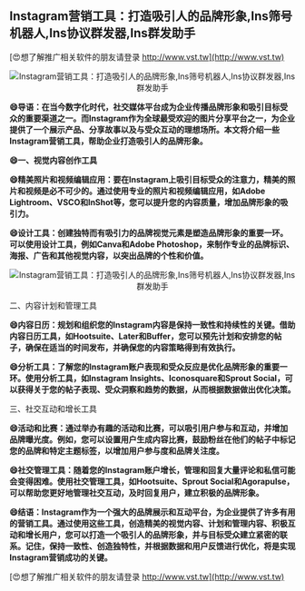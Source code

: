 ## **Instagram营销工具：打造吸引人的品牌形象,Ins筛号机器人,Ins协议群发器,Ins群发助手**

[😍想了解推广相关软件的朋友请登录 http://www.vst.tw](http://www.vst.tw)

 <center><img src="https://vst.tw/MP4/tuiguang/png/8.png" alt="Instagram营销工具：打造吸引人的品牌形象,Ins筛号机器人,Ins协议群发器,Ins群发助手"></center>

**😄导语：在当今数字化时代，社交媒体平台成为企业传播品牌形象和吸引目标受众的重要渠道之一。而Instagram作为全球最受欢迎的图片分享平台之一，为企业提供了一个展示产品、分享故事以及与受众互动的理想场所。本文将介绍一些Instagram营销工具，帮助企业打造吸引人的品牌形象。**

**😄一、视觉内容创作工具**

**😄精美照片和视频编辑应用：要在Instagram上吸引目标受众的注意力，精美的照片和视频是必不可少的。通过使用专业的照片和视频编辑应用，如Adobe Lightroom、VSCO和InShot等，您可以提升您的内容质量，增加品牌形象的吸引力。**

**😄设计工具：创建独特而有吸引力的品牌视觉元素是塑造品牌形象的重要一环。可以使用设计工具，例如Canva和Adobe Photoshop，来制作专业的品牌标识、海报、广告和其他视觉内容，以突出品牌的个性和价值。**

 <center><img src="https://vst.tw/MP4/tuiguang/png/6.png" alt="Instagram营销工具：打造吸引人的品牌形象,Ins筛号机器人,Ins协议群发器,Ins群发助手"></center>

二、内容计划和管理工具

**😄内容日历：规划和组织您的Instagram内容是保持一致性和持续性的关键。借助内容日历工具，如Hootsuite、Later和Buffer，您可以预先计划和安排您的帖子，确保在适当的时间发布，并确保您的内容策略得到有效执行。**

**😄分析工具：了解您的Instagram账户表现和受众反应是优化品牌形象的重要一环。使用分析工具，如Instagram Insights、Iconosquare和Sprout Social，可以获得关于您的帖子表现、受众洞察和趋势的数据，从而根据数据做出优化决策。**

三、社交互动和增长工具

**😄活动和比赛：通过举办有趣的活动和比赛，可以吸引用户参与和互动，并增加品牌曝光度。例如，您可以设置用户生成内容比赛，鼓励粉丝在他们的帖子中标记您的品牌和特定主题标签，以增加用户参与度和品牌关注度。**

**😄社交管理工具：随着您的Instagram账户增长，管理和回复大量评论和私信可能会变得困难。使用社交管理工具，如Hootsuite、Sprout Social和Agorapulse，可以帮助您更好地管理社交互动，及时回复用户，建立积极的品牌形象。**

**😄结语：Instagram作为一个强大的品牌展示和互动平台，为企业提供了许多有用的营销工具。通过使用这些工具，创造精美的视觉内容、计划和管理内容、积极互动和增长用户，您可以打造一个吸引人的品牌形象，并与目标受众建立紧密的联系。记住，保持一致性、创造独特性，并根据数据和用户反馈进行优化，将是实现Instagram营销成功的关键。**

[😍想了解推广相关软件的朋友请登录 http://www.vst.tw](http://www.vst.tw)



